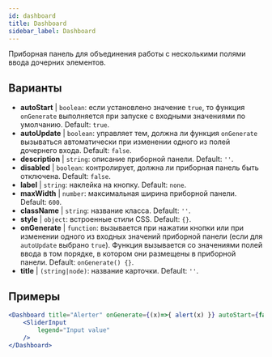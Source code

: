 ```yaml
--- 
id: dashboard 
title: Dashboard
sidebar_label: Dashboard 
---
```


Приборная панель для объединения работы с несколькими полями ввода дочерних элементов.

## Варианты

* __autoStart__ | `boolean`: если установлено значение `true`, то функция `onGenerate` выполняется при запуске с входными значениями по умолчанию. Default: `true`.
* __autoUpdate__ | `boolean`: управляет тем, должна ли функция `onGenerate` вызываться автоматически при изменении одного из полей дочернего входа. Default: `false`.
* __description__ | `string`: описание приборной панели. Default: `''`.
* __disabled__ | `boolean`: контролирует, должна ли приборная панель быть отключена. Default: `false`.
* __label__ | `string`: наклейка на кнопку. Default: `none`.
* __maxWidth__ | `number`: максимальная ширина приборной панели. Default: `600`.
* __className__ | `string`: название класса. Default: `''`.
* __style__ | `object`: встроенные стили CSS. Default: `{}`.
* __onGenerate__ | `function`: вызывается при нажатии кнопки или при изменении одного из входных значений приборной панели (если для `autoUpdate` выбрано `true`). Функция вызывается со значениями полей ввода в том порядке, в котором они размещены в приборной панели. Default: `onGenerate() {}`.
* __title__ | `(string|node)`: название карточки. Default: `''`.


## Примеры

```jsx live
<Dashboard title="Alerter" onGenerate={(x)=>{ alert(x) }} autoStart={false} >
    <SliderInput
        legend="Input value"
    />
</Dashboard>
```

